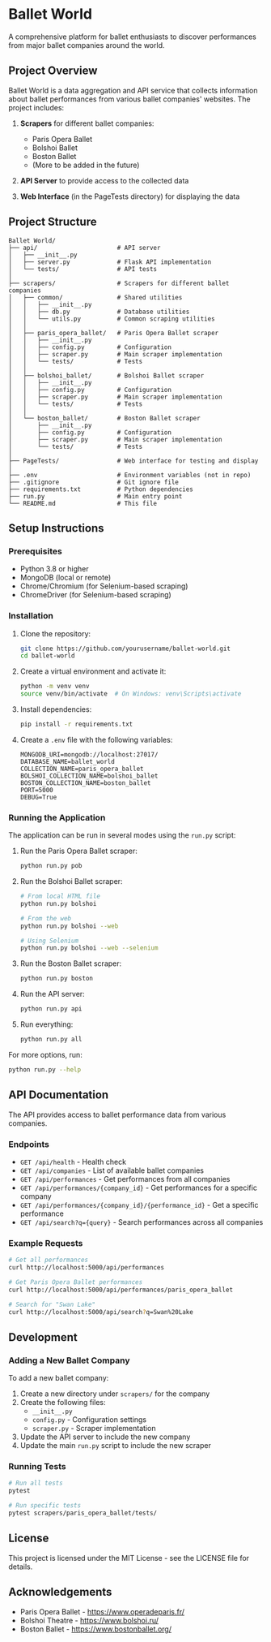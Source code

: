 # Ballet World

A comprehensive platform for ballet enthusiasts to discover performances from major ballet companies around the world.

## Project Overview

Ballet World is a data aggregation and API service that collects information about ballet performances from various ballet companies' websites. The project includes:

1. **Scrapers** for different ballet companies:
   - Paris Opera Ballet
   - Bolshoi Ballet
   - Boston Ballet
   - (More to be added in the future)

2. **API Server** to provide access to the collected data

3. **Web Interface** (in the PageTests directory) for displaying the data

## Project Structure

```
Ballet World/
├── api/                      # API server
│   ├── __init__.py
│   ├── server.py             # Flask API implementation
│   └── tests/                # API tests
│
├── scrapers/                 # Scrapers for different ballet companies
│   ├── common/               # Shared utilities
│   │   ├── __init__.py
│   │   ├── db.py             # Database utilities
│   │   └── utils.py          # Common scraping utilities
│   │
│   ├── paris_opera_ballet/   # Paris Opera Ballet scraper
│   │   ├── __init__.py
│   │   ├── config.py         # Configuration
│   │   ├── scraper.py        # Main scraper implementation
│   │   └── tests/            # Tests
│   │
│   ├── bolshoi_ballet/       # Bolshoi Ballet scraper
│   │   ├── __init__.py
│   │   ├── config.py         # Configuration
│   │   ├── scraper.py        # Main scraper implementation
│   │   └── tests/            # Tests
│   │
│   └── boston_ballet/        # Boston Ballet scraper
│       ├── __init__.py
│       ├── config.py         # Configuration
│       ├── scraper.py        # Main scraper implementation
│       └── tests/            # Tests
│
├── PageTests/                # Web interface for testing and display
│
├── .env                      # Environment variables (not in repo)
├── .gitignore                # Git ignore file
├── requirements.txt          # Python dependencies
├── run.py                    # Main entry point
└── README.md                 # This file
```

## Setup Instructions

### Prerequisites

- Python 3.8 or higher
- MongoDB (local or remote)
- Chrome/Chromium (for Selenium-based scraping)
- ChromeDriver (for Selenium-based scraping)

### Installation

1. Clone the repository:
   ```bash
   git clone https://github.com/yourusername/ballet-world.git
   cd ballet-world
   ```

2. Create a virtual environment and activate it:
   ```bash
   python -m venv venv
   source venv/bin/activate  # On Windows: venv\Scripts\activate
   ```

3. Install dependencies:
   ```bash
   pip install -r requirements.txt
   ```

4. Create a `.env` file with the following variables:
   ```
   MONGODB_URI=mongodb://localhost:27017/
   DATABASE_NAME=ballet_world
   COLLECTION_NAME=paris_opera_ballet
   BOLSHOI_COLLECTION_NAME=bolshoi_ballet
   BOSTON_COLLECTION_NAME=boston_ballet
   PORT=5000
   DEBUG=True
   ```

### Running the Application

The application can be run in several modes using the `run.py` script:

1. Run the Paris Opera Ballet scraper:
   ```bash
   python run.py pob
   ```

2. Run the Bolshoi Ballet scraper:
   ```bash
   # From local HTML file
   python run.py bolshoi
   
   # From the web
   python run.py bolshoi --web
   
   # Using Selenium
   python run.py bolshoi --web --selenium
   ```

3. Run the Boston Ballet scraper:
   ```bash
   python run.py boston
   ```

4. Run the API server:
   ```bash
   python run.py api
   ```

5. Run everything:
   ```bash
   python run.py all
   ```

For more options, run:
```bash
python run.py --help
```

## API Documentation

The API provides access to ballet performance data from various companies.

### Endpoints

- `GET /api/health` - Health check
- `GET /api/companies` - List of available ballet companies
- `GET /api/performances` - Get performances from all companies
- `GET /api/performances/{company_id}` - Get performances for a specific company
- `GET /api/performances/{company_id}/{performance_id}` - Get a specific performance
- `GET /api/search?q={query}` - Search performances across all companies

### Example Requests

```bash
# Get all performances
curl http://localhost:5000/api/performances

# Get Paris Opera Ballet performances
curl http://localhost:5000/api/performances/paris_opera_ballet

# Search for "Swan Lake"
curl http://localhost:5000/api/search?q=Swan%20Lake
```

## Development

### Adding a New Ballet Company

To add a new ballet company:

1. Create a new directory under `scrapers/` for the company
2. Create the following files:
   - `__init__.py`
   - `config.py` - Configuration settings
   - `scraper.py` - Scraper implementation
3. Update the API server to include the new company
4. Update the main `run.py` script to include the new scraper

### Running Tests

```bash
# Run all tests
pytest

# Run specific tests
pytest scrapers/paris_opera_ballet/tests/
```

## License

This project is licensed under the MIT License - see the LICENSE file for details.

## Acknowledgements

- Paris Opera Ballet - https://www.operadeparis.fr/
- Bolshoi Theatre - https://www.bolshoi.ru/
- Boston Ballet - https://www.bostonballet.org/
